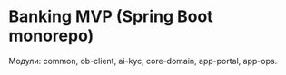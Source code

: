 # Banking MVP (Spring Boot monorepo)

Модули: common, ob-client, ai-kyc, core-domain, app-portal, app-ops.
